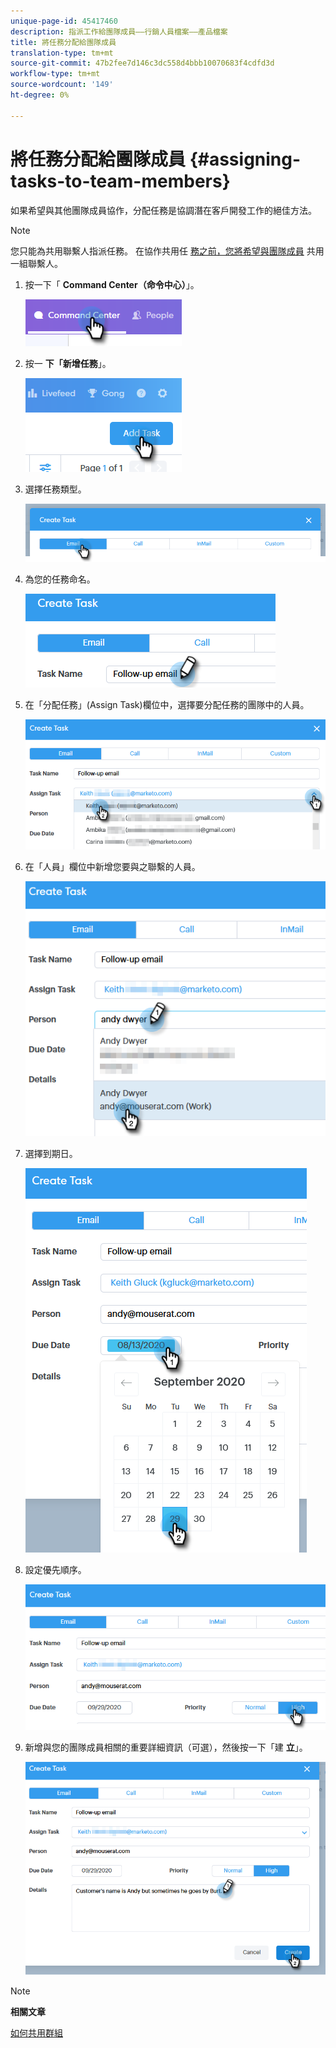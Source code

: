 ```yaml
---
unique-page-id: 45417460
description: 指派工作給團隊成員——行銷人員檔案——產品檔案
title: 將任務分配給團隊成員
translation-type: tm+mt
source-git-commit: 47b2fee7d146c3dc558d4bbb10070683f4cdfd3d
workflow-type: tm+mt
source-wordcount: '149'
ht-degree: 0%

---
```



# 將任務分配給團隊成員 {#assigning-tasks-to-team-members}

如果希望與其他團隊成員協作，分配任務是協調潛在客戶開發工作的絕佳方法。

>[!NOTE]
>
>您只能為共用聯繫人指派任務。 在協作共用任 [務之前，您將希望與團隊成員](http://docs.marketo.com/x/fwDb) 共用一組聯繫人。

1. 按一下「 **Command Center（命令中心）**」。

   ![](assets/one-1.png)

1. 按一 **下「新增任務**」。

   ![](assets/two-1.png)

1. 選擇任務類型。

   ![](assets/three-1.png)

1. 為您的任務命名。

   ![](assets/four-1.png)

1. 在「分配任務」(Assign Task)欄位中，選擇要分配任務的團隊中的人員。

   ![](assets/five.png)

1. 在「人員」欄位中新增您要與之聯繫的人員。

   ![](assets/six.png)

1. 選擇到期日。

   ![](assets/seven.png)

1. 設定優先順序。

   ![](assets/eight.png)

1. 新增與您的團隊成員相關的重要詳細資訊（可選），然後按一下「建 **立**」。

   ![](assets/nine.png)

>[!NOTE]
>
>**相關文章**
>
>[如何共用群組](http://docs.marketo.com/x/fwDb)

